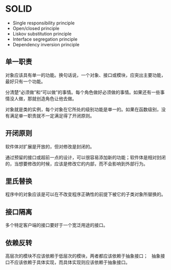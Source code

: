 # SOLID
- Single responsibility principle
- Open/closed principle
- Liskov substitution principle
- Interface segregation principle
- Dependency inversion principle

## 单一职责
对象应该具有单一的功能。换句话说，一个对象、接口或模块，应突出主要功能，最好只有一个功能。

分清楚“必须做”和“可以做”的事情。每个角色做好必须做的事情。如果还有一些事情没人做，那就创造角色让他去做。

对象就是类的实例，每个对象在它所处的级别功能是单一的。如果在函数级别，没有满足单一职责就不一定满足得了开闭原则。

## 开闭原则
软件体对扩展是开放的，但对修改是封闭的。

通过预留的接口或超前一点的设计，可以很容易添加新的功能；软件体是相对封闭的，当想要修改的时候，应该是修改它的内部，而不会影响到外部行为。

## 里氏替换
程序中的对象应该是可以在不改变程序正确性的前提下被它的子类对象所替换的。

## 接口隔离
多个特定客户端的接口要好于一个宽泛用途的接口。

## 依赖反转
高层次的模块不应该依赖于低层次的模块，两者都应该依赖于抽象接口；  
抽象接口不应该依赖于具体实现，而具体实现则应该依赖于抽象接口。
